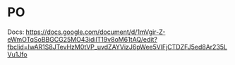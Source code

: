 # PO

Docs: https://docs.google.com/document/d/1mVgir-Z-eWmOTqSoBBGCG25MO43idilT19v8oM61tAQ/edit?fbclid=IwAR1S8JTevHzM0tVP_uvdZAYVizJ6pWee5VlFjCTDZFJ5ed8Ar235LVu1Jfo
